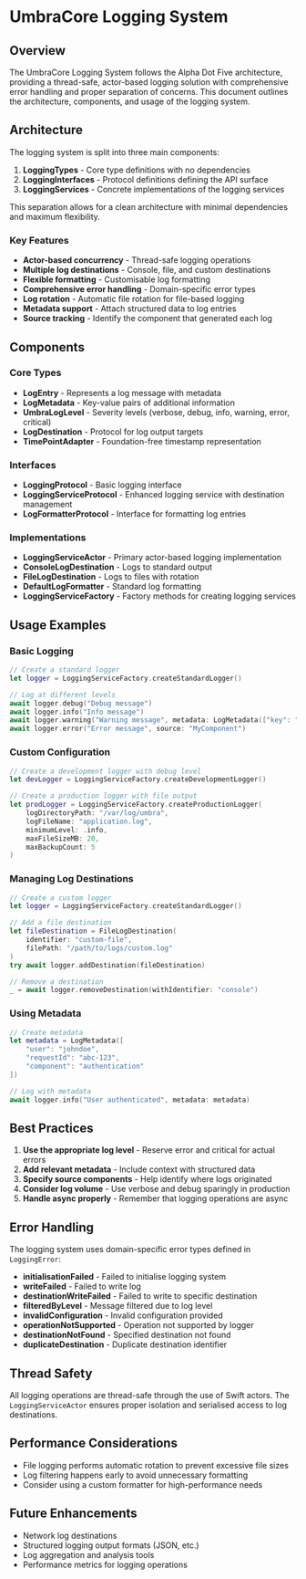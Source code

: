 # UmbraCore Logging System

## Overview

The UmbraCore Logging System follows the Alpha Dot Five architecture, providing a thread-safe, actor-based logging solution with comprehensive error handling and proper separation of concerns. This document outlines the architecture, components, and usage of the logging system.

## Architecture

The logging system is split into three main components:

1. **LoggingTypes** - Core type definitions with no dependencies
2. **LoggingInterfaces** - Protocol definitions defining the API surface
3. **LoggingServices** - Concrete implementations of the logging services

This separation allows for a clean architecture with minimal dependencies and maximum flexibility.

### Key Features

- **Actor-based concurrency** - Thread-safe logging operations
- **Multiple log destinations** - Console, file, and custom destinations
- **Flexible formatting** - Customisable log formatting
- **Comprehensive error handling** - Domain-specific error types
- **Log rotation** - Automatic file rotation for file-based logging
- **Metadata support** - Attach structured data to log entries
- **Source tracking** - Identify the component that generated each log

## Components

### Core Types

- **LogEntry** - Represents a log message with metadata
- **LogMetadata** - Key-value pairs of additional information
- **UmbraLogLevel** - Severity levels (verbose, debug, info, warning, error, critical)
- **LogDestination** - Protocol for log output targets
- **TimePointAdapter** - Foundation-free timestamp representation

### Interfaces

- **LoggingProtocol** - Basic logging interface
- **LoggingServiceProtocol** - Enhanced logging service with destination management
- **LogFormatterProtocol** - Interface for formatting log entries

### Implementations

- **LoggingServiceActor** - Primary actor-based logging implementation
- **ConsoleLogDestination** - Logs to standard output
- **FileLogDestination** - Logs to files with rotation
- **DefaultLogFormatter** - Standard log formatting
- **LoggingServiceFactory** - Factory methods for creating logging services

## Usage Examples

### Basic Logging

```swift
// Create a standard logger
let logger = LoggingServiceFactory.createStandardLogger()

// Log at different levels
await logger.debug("Debug message")
await logger.info("Info message")
await logger.warning("Warning message", metadata: LogMetadata(["key": "value"]))
await logger.error("Error message", source: "MyComponent")
```

### Custom Configuration

```swift
// Create a development logger with debug level
let devLogger = LoggingServiceFactory.createDevelopmentLogger()

// Create a production logger with file output
let prodLogger = LoggingServiceFactory.createProductionLogger(
    logDirectoryPath: "/var/log/umbra",
    logFileName: "application.log",
    minimumLevel: .info,
    maxFileSizeMB: 20,
    maxBackupCount: 5
)
```

### Managing Log Destinations

```swift
// Create a custom logger
let logger = LoggingServiceFactory.createStandardLogger()

// Add a file destination
let fileDestination = FileLogDestination(
    identifier: "custom-file",
    filePath: "/path/to/logs/custom.log"
)
try await logger.addDestination(fileDestination)

// Remove a destination
_ = await logger.removeDestination(withIdentifier: "console")
```

### Using Metadata

```swift
// Create metadata
let metadata = LogMetadata([
    "user": "johndoe",
    "requestId": "abc-123",
    "component": "authentication"
])

// Log with metadata
await logger.info("User authenticated", metadata: metadata)
```

## Best Practices

1. **Use the appropriate log level** - Reserve error and critical for actual errors
2. **Add relevant metadata** - Include context with structured data
3. **Specify source components** - Help identify where logs originated
4. **Consider log volume** - Use verbose and debug sparingly in production
5. **Handle async properly** - Remember that logging operations are async

## Error Handling

The logging system uses domain-specific error types defined in `LoggingError`:

- **initialisationFailed** - Failed to initialise logging system
- **writeFailed** - Failed to write log
- **destinationWriteFailed** - Failed to write to specific destination
- **filteredByLevel** - Message filtered due to log level
- **invalidConfiguration** - Invalid configuration provided
- **operationNotSupported** - Operation not supported by logger
- **destinationNotFound** - Specified destination not found
- **duplicateDestination** - Duplicate destination identifier

## Thread Safety

All logging operations are thread-safe through the use of Swift actors. The `LoggingServiceActor` ensures proper isolation and serialised access to log destinations.

## Performance Considerations

- File logging performs automatic rotation to prevent excessive file sizes
- Log filtering happens early to avoid unnecessary formatting
- Consider using a custom formatter for high-performance needs

## Future Enhancements

- Network log destinations
- Structured logging output formats (JSON, etc.)
- Log aggregation and analysis tools
- Performance metrics for logging operations
